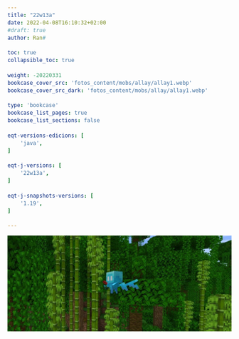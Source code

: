```yaml
---
title: "22w13a"
date: 2022-04-08T16:10:32+02:00
#draft: true
author: Ran#

toc: true
collapsible_toc: true

weight: -20220331
bookcase_cover_src: 'fotos_content/mobs/allay/allay1.webp'
bookcase_cover_src_dark: 'fotos_content/mobs/allay/allay1.webp'

type: 'bookcase'
bookcase_list_pages: true
bookcase_list_sections: false

eqt-versions-edicions: [
    'java',
]

eqt-j-versions: [
    '22w13a',
]

eqt-j-snapshots-versions: [
    '1.19',
]

---
```

<img title="22w13a" alt="22w13a" src="/fotos_content/mobs/allay/allay1.webp">
